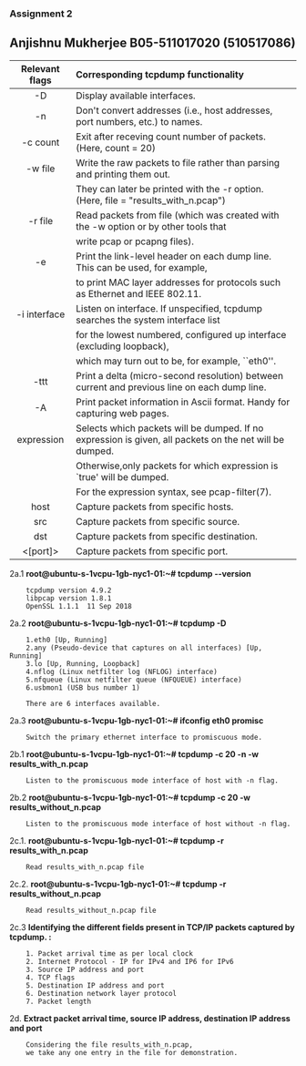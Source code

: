### Assignment 2

## Anjishnu Mukherjee B05-511017020 (510517086)

| Relevant flags | Corresponding tcpdump functionality                                                                     |
| :------------: | :------------------------------------------------------------------------------------------------------ |
|       -D       | Display available interfaces.                                                                           |
|       -n       | Don't convert addresses (i.e., host addresses, port numbers, etc.) to names.                            |
|    -c count    | Exit after receving count number of packets. (Here, count = 20)                                         |
|    -w file     | Write the raw packets to file rather than parsing and printing them out.                                |
|                | They can later be printed with the -r option. (Here, file = "results_with_n.pcap")                      |
|    -r file     | Read packets from file (which was created with the -w option or by other tools that                     |
|                | write pcap or pcapng files).                                                                            |
|       -e       | Print the link-level header on each dump line. This can be used, for example,                           |
|                | to print MAC layer addresses for protocols such as Ethernet and IEEE 802.11.                            |
|  -i interface  | Listen on interface. If unspecified, tcpdump searches the system interface list                         |
|                | for the lowest numbered, configured up interface (excluding loopback),                                  |
|                | which may turn out to be, for example, ``eth0''.                                                        |
|      -ttt      | Print a delta (micro-second resolution) between current and previous line on each dump line.            |
|       -A       | Print packet information in Ascii format. Handy for capturing web pages.                                |
|   expression   | Selects which packets will be dumped. If no expression is given, all packets on the net will be dumped. |
|                | Otherwise,only packets for which expression is `true' will be dumped.                                   |
|                | For the expression syntax, see pcap-filter(7).                                                          |
|      host      | Capture packets from specific hosts.                                                                    |
|      src       | Capture packets from specific source.                                                                   |
|      dst       | Capture packets from specific destination.                                                              |
|    <[port]>    | Capture packets from specific port.                                                                     |

2a.1 **root@ubuntu-s-1vcpu-1gb-nyc1-01:~# tcpdump --version**

        tcpdump version 4.9.2
        libpcap version 1.8.1
        OpenSSL 1.1.1  11 Sep 2018

2a.2 **root@ubuntu-s-1vcpu-1gb-nyc1-01:~# tcpdump -D**

        1.eth0 [Up, Running]
        2.any (Pseudo-device that captures on all interfaces) [Up, Running]
        3.lo [Up, Running, Loopback]
        4.nflog (Linux netfilter log (NFLOG) interface)
        5.nfqueue (Linux netfilter queue (NFQUEUE) interface)
        6.usbmon1 (USB bus number 1)

        There are 6 interfaces available.

2a.3 **root@ubuntu-s-1vcpu-1gb-nyc1-01:~# ifconfig eth0 promisc**

        Switch the primary ethernet interface to promiscuous mode.

2b.1 **root@ubuntu-s-1vcpu-1gb-nyc1-01:~# tcpdump -c 20 -n -w results_with_n.pcap**

        Listen to the promiscuous mode interface of host with -n flag.

2b.2 **root@ubuntu-s-1vcpu-1gb-nyc1-01:~# tcpdump -c 20 -w results_without_n.pcap**

        Listen to the promiscuous mode interface of host without -n flag.

2c.1. **root@ubuntu-s-1vcpu-1gb-nyc1-01:~# tcpdump -r results_with_n.pcap**

        Read results_with_n.pcap file

2c.2. **root@ubuntu-s-1vcpu-1gb-nyc1-01:~# tcpdump -r results_without_n.pcap**

        Read results_without_n.pcap file

2c.3 **Identifying the different fields present in TCP/IP packets captured by tcpdump. :**

        1. Packet arrival time as per local clock
        2. Internet Protocol - IP for IPv4 and IP6 for IPv6
        3. Source IP address and port
        4. TCP flags
        5. Destination IP address and port
        6. Destination network layer protocol
        7. Packet length

2d. **Extract packet arrival time, source IP address, destination IP address and port**

        Considering the file results_with_n.pcap,
        we take any one entry in the file for demonstration.
